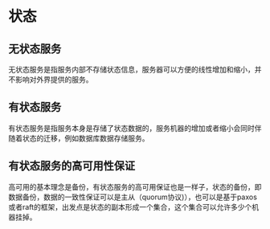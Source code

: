 # 状态
## 无状态服务
无状态服务是指服务内部不存储状态信息，服务器可以方便的线性增加和缩小，并不影响对外界提供的服务。
## 有状态服务
有状态服务是指服务本身是存储了状态数据的，服务机器的增加或者缩小会同时伴随着状态的迁移，例如数据库数据存储服务。
## 有状态服务的高可用性保证
高可用的基本理念是备份，有状态服务的高可用保证也是一样子，状态的备份，即数据备份，数据的一致性保证可以是主从（quorum协议)），也可以是基于paxos或者raft的框架，出发点是状态的副本形成一个集合，这个集合可以允许多少个机器挂掉。